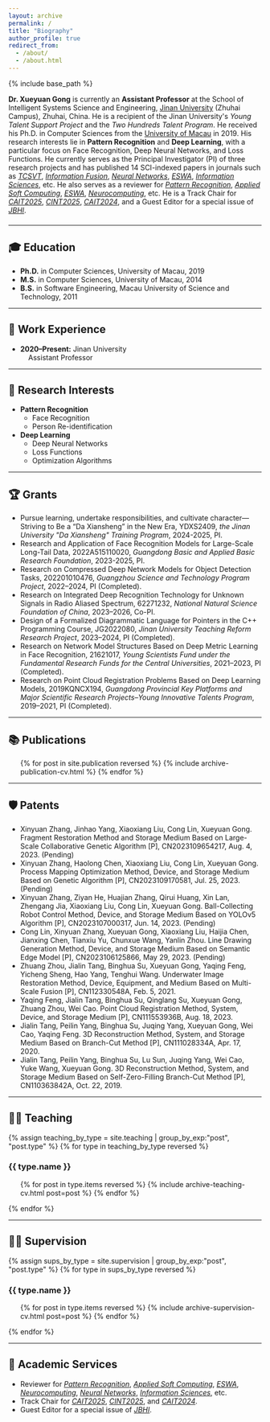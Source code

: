 ```yaml
---
layout: archive
permalink: /
title: "Biography"
author_profile: true
redirect_from: 
  - /about/
  - /about.html
---
```


{% include base_path %}

<div style="margin-bottom:1.5em;">
  <strong>Dr. Xueyuan Gong</strong> is currently an <strong>Assistant Professor</strong> at the School of Intelligent Systems Science and Engineering, <a href="https://zh.jnu.edu.cn/" target="_blank">Jinan University</a> (Zhuhai Campus), Zhuhai, China. He is a recipient of the Jinan University's <em>Young Talent Support Project</em> and the <em>Two Hundreds Talent Program</em>. He received his Ph.D. in Computer Sciences from the <a href="https://www.um.edu.mo" target="_blank">University of Macau</a> in 2019. His research interests lie in <strong>Pattern Recognition</strong> and <strong>Deep Learning</strong>, with a particular focus on Face Recognition, Deep Neural Networks, and Loss Functions. He currently serves as the Principal Investigator (PI) of three research projects and has published 14 SCI-indexed papers in journals such as <a href="https://ieeexplore.ieee.org/xpl/RecentIssue.jsp?punumber=76" target="_blank"><em>TCSVT</em></a>, <a href="https://www.sciencedirect.com/journal/information-fusion" target="_blank"><em>Information Fusion</em></a>, <a href="https://www.sciencedirect.com/journal/neural-networks" target="_blank"><em>Neural Networks</em></a>, <a href="https://www.sciencedirect.com/journal/expert-systems-with-applications" target="_blank"><em>ESWA</em></a>, <a href="https://www.sciencedirect.com/journal/information-sciences" target="_blank"><em>Information Sciences</em></a>, etc. He also serves as a reviewer for <a href="https://www.sciencedirect.com/journal/pattern-recognition" target="_blank"><em>Pattern Recognition</em></a>, <a href="https://www.sciencedirect.com/journal/applied-soft-computing" target="_blank"><em>Applied Soft Computing</em></a>, <a href="https://www.sciencedirect.com/journal/expert-systems-with-applications" target="_blank"><em>ESWA</em></a>, <a href="https://www.sciencedirect.com/journal/neurocomputing" target="_blank"><em>Neurocomputing</em></a>, etc. He is a Track Chair for <a href="https://www.cait.net/" target="_blank"><em>CAIT2025</em></a>, <a href="http://cint-conference.com.cn/index.html" target="_blank"><em>CINT2025</em></a>, <a href="https://www.cait.net/2024.html" target="_blank"><em>CAIT2024</em></a>, and a Guest Editor for a special issue of <a href="https://www.embs.org/jbhi/" target="_blank"><em>JBHI</em></a>.
</div>

---

## 🎓 Education

- **Ph.D.** in Computer Sciences, University of Macau, 2019  
- **M.S.** in Computer Sciences, University of Macau, 2014  
- **B.S.** in Software Engineering, Macau University of Science and Technology, 2011  

---

## 💼 Work Experience

- **2020–Present:** Jinan University  
  &nbsp;&nbsp;&nbsp;&nbsp;Assistant Professor

---

## 🔬 Research Interests

- **Pattern Recognition**
  - Face Recognition
  - Person Re-identification
- **Deep Learning**
  - Deep Neural Networks
  - Loss Functions
  - Optimization Algorithms

---

## 🏆 Grants

* Pursue learning, undertake responsibilities, and cultivate character—Striving to Be a “Da Xiansheng” in the New Era, YDXS2409, *the Jinan University "Da Xiansheng" Training Program*, 2024-2025, PI.
* Research and Application of Face Recognition Models for Large-Scale Long-Tail Data, 2022A515110020, *Guangdong Basic and Applied Basic Research Foundation*, 2023-2025, PI.
* Research on Compressed Deep Network Models for Object Detection Tasks, 202201010476, *Guangzhou Science and Technology Program Project*, 2022–2024, PI (Completed).
* Research on Integrated Deep Recognition Technology for Unknown Signals in Radio Aliased Spectrum, 62271232, *National Natural Science Foundation of China*, 2023–2026, Co-PI.
* Design of a Formalized Diagrammatic Language for Pointers in the C++ Programming Course, JG2022080, *Jinan University Teaching Reform Research Project*, 2023–2024, PI (Completed).
* Research on Network Model Structures Based on Deep Metric Learning in Face Recognition, 21621017, *Young Scientists Fund under the Fundamental Research Funds for the Central Universities*, 2021–2023, PI (Completed).
* Research on Point Cloud Registration Problems Based on Deep Learning Models, 2019KQNCX194, *Guangdong Provincial Key Platforms and Major Scientific Research Projects–Young Innovative Talents Program*, 2019–2021, PI (Completed).

---

## 📚 Publications

<ul>
  {% for post in site.publication reversed %}
    {% include archive-publication-cv.html %}
  {% endfor %}
</ul>

---

## 🛡️ Patents

* Xinyuan Zhang, Jinhao Yang, Xiaoxiang Liu, Cong Lin, Xueyuan Gong. Fragment Restoration Method and Storage Medium Based on Large-Scale Collaborative Genetic Algorithm [P], CN2023109654217, Aug. 4, 2023. (Pending)
* Xinyuan Zhang, Haolong Chen, Xiaoxiang Liu, Cong Lin, Xueyuan Gong. Process Mapping Optimization Method, Device, and Storage Medium Based on Genetic Algorithm [P], CN2023109170581, Jul. 25, 2023. (Pending)
* Xinyuan Zhang, Ziyan He, Huajian Zhang, Qirui Huang, Xin Lan, Zhengang Jia, Xiaoxiang Liu, Cong Lin, Xueyuan Gong. Ball-Collecting Robot Control Method, Device, and Storage Medium Based on YOLOv5 Algorithm [P], CN2023107000317, Jun. 14, 2023. (Pending)
* Cong Lin, Xinyuan Zhang, Xueyuan Gong, Xiaoxiang Liu, Haijia Chen, Jianxing Chen, Tianxiu Yu, Chunxue Wang, Yanlin Zhou. Line Drawing Generation Method, Device, and Storage Medium Based on Semantic Edge Model [P], CN2023106125866, May 29, 2023. (Pending)
* Zhuang Zhou, Jialin Tang, Binghua Su, Xueyuan Gong, Yaqing Feng, Yicheng Sheng, Hao Yang, Tenghui Wang. Underwater Image Restoration Method, Device, Equipment, and Medium Based on Multi-Scale Fusion [P], CN112330548A, Feb. 5, 2021.
* Yaqing Feng, Jialin Tang, Binghua Su, Qinglang Su, Xueyuan Gong, Zhuang Zhou, Wei Cao. Point Cloud Registration Method, System, Device, and Storage Medium [P], CN111553936B, Aug. 18, 2023.
* Jialin Tang, Peilin Yang, Binghua Su, Juqing Yang, Xueyuan Gong, Wei Cao, Yaqing Feng. 3D Reconstruction Method, System, and Storage Medium Based on Branch-Cut Method [P], CN111028334A, Apr. 17, 2020.
* Jialin Tang, Peilin Yang, Binghua Su, Lu Sun, Juqing Yang, Wei Cao, Yuke Wang, Xueyuan Gong. 3D Reconstruction Method, System, and Storage Medium Based on Self-Zero-Filling Branch-Cut Method [P], CN110363842A, Oct. 22, 2019.

---

## 👨‍🏫 Teaching

{% assign teaching_by_type = site.teaching | group_by_exp:"post", "post.type" %}
{% for type in teaching_by_type reversed %}
  <h3><i class="fa fa-chalkboard-teacher"></i> {{ type.name }}</h3>
  <ul class="teaching-cv-list">
    {% for post in type.items reversed %}
      {% include archive-teaching-cv.html post=post %}
    {% endfor %}
  </ul>
{% endfor %}

---

## 👨‍🎓 Supervision

{% assign sups_by_type = site.supervision | group_by_exp:"post", "post.type" %}
{% for type in sups_by_type reversed %}
  <h3><i class="fa fa-user-graduate"></i> {{ type.name }}</h3>
  <ul class="supervision-cv-list">
    {% for post in type.items reversed %}
      {% include archive-supervision-cv.html post=post %}
    {% endfor %}
  </ul>
{% endfor %}

---

## 🤝 Academic Services

* Reviewer for [*Pattern Recognition*](https://www.sciencedirect.com/journal/pattern-recognition), [*Applied Soft Computing*](https://www.sciencedirect.com/journal/applied-soft-computing), [*ESWA*](https://www.sciencedirect.com/journal/expert-systems-with-applications), [*Neurocomputing*](https://www.sciencedirect.com/journal/neurocomputing), [*Neural Networks*](https://www.sciencedirect.com/journal/neural-networks), [*Information Sciences*](https://www.sciencedirect.com/journal/information-sciences), etc.
* Track Chair for [*CAIT2025*](https://www.cait.net/), [*CINT2025*](http://cint-conference.com.cn/index.html), and [*CAIT2024*](https://www.cait.net/2024.html).
* Guest Editor for a special issue of [*JBHI*](https://www.embs.org/jbhi/).
